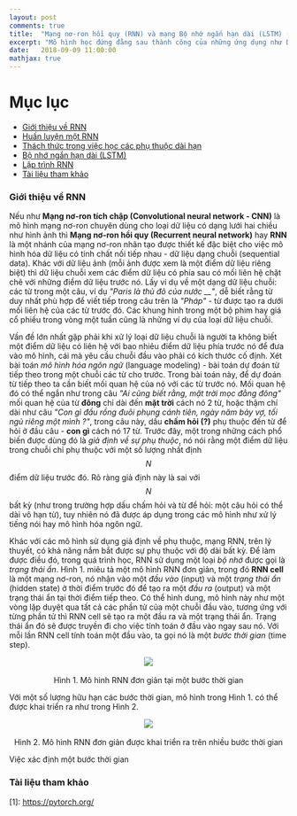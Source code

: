 ```yaml
---
layout: post
comments: true
title:  "Mạng nơ-ron hồi quy (RNN) và mạng Bộ nhớ ngắn hạn dài (LSTM) (Phần 1)"
excerpt: "Mô hình học đứng đằng sau thành công của những ứng dụng như Dịch tự động (machine translation), Nhận dạng tiếng nói (Speech recognition) hay Hệ hỏi đáp (Question answering system),.."
date:   2018-09-09 11:00:00
mathjax: true
---
```


# Mục lục
* [Giới thiệu về RNN](#introduction)
* [Huấn luyện một RNN](#training)
* [Thách thức trong việc học các phụ thuộc dài hạn](#challenge)
* [Bộ nhớ ngắn hạn dài (LSTM)](#lstm)
* [Lập trình RNN](#coding)
* [Tài liệu tham khảo](#references)

### Giới thiệu về RNN <a name="introduction"></a>

Nếu như **Mạng nơ-ron tích chập (Convolutional neural network - CNN)** là mô hình mạng nơ-ron chuyên dùng cho loại dữ liệu có dạng lưới hai chiều như hình ảnh thì **Mạng nơ-ron hồi quy (Recurrent neural network)** hay **RNN** là một nhánh của mạng nơ-ron nhân tạo được thiết kế đặc biệt cho việc mô hình hóa dữ liệu có tính chất nối tiếp nhau - dữ liệu dạng chuỗi (sequential data). Khác với dữ liệu ảnh (mỗi ảnh được xem là một điểm dữ liệu riêng biệt) thì dữ liệu chuỗi xem các điểm dữ liệu có phía sau có mối liên hệ chặt chẽ với những điểm dữ liệu trước nó. Lấy ví dụ về một dạng dữ liệu chuỗi: các từ trong một câu, ví dụ _"Paris là thủ đô của nước \_\_"_, dễ biết rằng từ duy nhất phù hợp để viết tiếp trong câu trên là _"Pháp"_ - từ được tạo ra dưới mối liên hệ của các từ trước đó. Các khung hình trong một bộ phim hay giá cổ phiếu trong vòng một tuần cũng là những ví dụ của loại dữ liệu chuỗi.

Vấn đề lớn nhất gặp phải khi xử lý loại dữ liệu chuỗi là người ta không biết một điểm dữ liệu có liên hệ với bao nhiêu điểm dữ liệu phía trước nó để đưa vào mô hình, cái mà yêu cầu chuỗi đầu vào phải có kích thước cố định. Xét bài toán _mô hình hóa ngôn ngữ_ (language modeling) - bài toán dự đoán từ tiếp theo trong một chuỗi các từ cho trước. Trong bài toán này, để dự đoán từ tiếp theo ta cần biết mối quan hệ của nó với các từ trước nó. Mối quan hệ đó có thể ngắn như trong câu _"Ai cũng biết rằng, mặt trời mọc đằng đông"_ mối quan hệ của từ **đông** chỉ dài đến **mặt trời** cách nó 2 từ, hoặc thậm chí dài như câu _"Con gì đầu rồng đuôi phụng cánh tiên, ngày năm bảy vợ, tối ngủ riêng một mình ?"_, trong câu này, dấu **chấm hỏi (?)** phụ thuộc đến từ để hỏi ở đầu câu - **con gì** cách nó 17 từ. Trước đây, một trong những cách phổ biến được dùng đó là _giả định về sự phụ thuộc_, nó nói rằng một điểm dữ liệu trong chuỗi chỉ phụ thuộc với một số lượng nhất định $$N$$ điểm dữ liệu trước đó. Rõ ràng giả định này là sai với $$N$$ bất kỳ (như trong trường hợp dấu chấm hỏi và từ để hỏi: một câu hỏi có thể dài vô hạn từ), tuy nhiên nó đã được áp dụng trong các mô hình như xử lý tiếng nói hay mô hình hóa ngôn ngữ.

Khác với các mô hình sử dụng giả định về phụ thuộc, mạng RNN, trên lý thuyết, có khả năng nắm bắt được sự phụ thuộc với độ dài bất kỳ. Để làm được điều đó, trong quá trình học, RNN sử dụng một loại _bộ nhớ_ được gọi là _trạng thái ẩn_. Hình 1. miêu tả một mô hình RNN đơn giản, trong đó __RNN cell__ là một mạng nơ-ron, nó nhận vào một _đầu vào_ (input) và một _trạng thái ẩn_ (hidden state) ở thời điểm trước đó để tạo ra một _đầu ra_ (output) và một trạng thái ẩn tại thời điểm tiếp theo. Có thể hình dung, mô hình này như một vòng lặp duyệt qua tất cả các phần tử của một chuỗi đầu vào, tương ứng với từng phần tử thì RNN cell sẽ tạo ra một đầu ra và một trạng thái ẩn. Trạng thái ẩn đó sẽ được truyền đi cho việc tính toán ở đầu vào ngay sau nó. Với mỗi lần RNN cell tính toán một đầu vào, ta gọi nó là một _bước thời gian_ (time step).

<p align="center">
  <img src="http://farm2.staticflickr.com/1904/45027635721_78f337c8f5_b.jpg">
  <br>
  <br>
  Hình 1. Mô hình RNN đơn giản tại một bước thời gian
</p>

Với một số lượng hữu hạn các bước thời gian, mô hình trong Hình 1. có thể được khai triển ra như trong Hình 2.

<p align="center">
  <img src="http://farm2.staticflickr.com/1956/44329996054_01f9ea900c_b.jpg">
  <br>
  <br>
  Hình 2. Mô hình RNN đơn giản được khai triển ra trên nhiều bước thời gian
</p>

Việc xác định một bước thời gian 



### Tài liệu tham khảo <a name="references"></a>
\[1\]: https://pytorch.org/